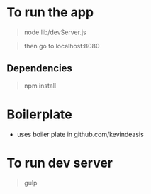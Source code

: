 # To run the app
> node lib/devServer.js

> then go to localhost:8080

## Dependencies
> npm install

# Boilerplate
- uses boiler plate in github.com/kevindeasis

# To run dev server
> gulp